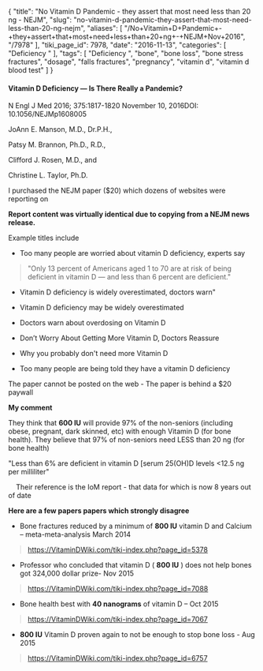 {
    "title": "No Vitamin D Pandemic - they assert that most need less than 20 ng - NEJM",
    "slug": "no-vitamin-d-pandemic-they-assert-that-most-need-less-than-20-ng-nejm",
    "aliases": [
        "/No+Vitamin+D+Pandemic+-+they+assert+that+most+need+less+than+20+ng+-+NEJM+Nov+2016",
        "/7978"
    ],
    "tiki_page_id": 7978,
    "date": "2016-11-13",
    "categories": [
        "Deficiency "
    ],
    "tags": [
        "Deficiency ",
        "bone",
        "bone loss",
        "bone stress fractures",
        "dosage",
        "falls fractures",
        "pregnancy",
        "vitamin d",
        "vitamin d blood test"
    ]
}


#### Vitamin D Deficiency — Is There Really a Pandemic?

N Engl J Med 2016; 375:1817-1820 November 10, 2016DOI: 10.1056/NEJMp1608005

JoAnn E. Manson, M.D., Dr.P.H., 

Patsy M. Brannon, Ph.D., R.D., 

Clifford J. Rosen, M.D., and 

Christine L. Taylor, Ph.D.

I purchased the NEJM paper ($20) which dozens of websites were reporting on

 **Report content was virtually identical due to copying from a NEJM news release.** 

Example titles include

* Too many people are worried about vitamin D deficiency, experts say

> "Only 13 percent of Americans aged 1 to 70 are at risk of being deficient in vitamin D — and less than 6 percent are deficient."

* Vitamin D deficiency is widely overestimated, doctors warn"

* Vitamin D deficiency may be widely overestimated

* Doctors warn about overdosing on Vitamin D

* Don’t Worry About Getting More Vitamin D, Doctors Reassure

* Why you probably don't need more Vitamin D

* Too many people are being told they have a vitamin D deficiency

The paper cannot be posted on the web - The paper is behind a $20 paywall

 **My comment** 

They think that  **600 IU** will provide 97% of the non-seniors (including obese, pregnant, dark skinned, etc) with enough Vitamin D (for bone health).  They believe that 97% of non-seniors need LESS than 20 ng (for bone health)

"Less than 6% are deficient in vitamin D [serum 25(OH)D levels <12.5 ng per milliliter"

&nbsp; &nbsp; Their reference is the IoM report - that data for which is now 8 years out of date

 **Here are a few papers papers which strongly disagree** 

* Bone fractures reduced by a minimum of  **800 IU**  vitamin D and Calcium – meta-meta-analysis March 2014 

> https://VitaminDWiki.com/tiki-index.php?page_id=5378

* Professor who concluded that vitamin D ( **800 IU** ) does not help bones got 324,000 dollar prize- Nov 2015 

> https://VitaminDWiki.com/tiki-index.php?page_id=7088

* Bone health best with  **40 nanograms**  of vitamin D – Oct 2015 

> https://VitaminDWiki.com/tiki-index.php?page_id=7067

*  **800 IU** Vitamin D proven again to not be enough to stop bone loss - Aug 2015

> https://VitaminDWiki.com/tiki-index.php?page_id=6757